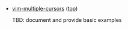 
*   <a name="multi-cursors">[vim-multiple-cursors](http://github.com/terryma/vim-multiple-cursors) ([top](#top))

    TBD: document and provide basic examples
